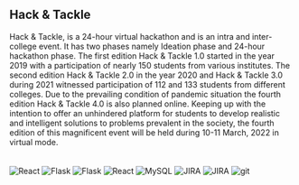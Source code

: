 ## Hack & Tackle

Hack & Tackle, is a 24-hour virtual hackathon and is an intra and inter-college event. It has two phases namely Ideation phase and 24-hour hackathon phase. The first edition Hack & Tackle 1.0 started in the year 2019 with a participation of nearly 150 students from various institutes. The second edition Hack & Tackle 2.0 in the year 2020 and Hack & Tackle 3.0 during 2021 witnessed participation of 112 and 133 students from different colleges.  Due to the prevailing condition of pandemic situation the fourth edition Hack & Tackle 4.0 is also planned online. Keeping up with the intention to offer an unhindered platform for students to develop realistic and intelligent solutions to problems prevalent in the society, the fourth edition of this magnificent event will be held during 10-11 March, 2022 in virtual mode.
<br>
<br>
<br>
![React](https://img.shields.io/badge/React-20232A?style=for-the-badge&logo=react&logoColor=61DAFB)
![Flask](https://img.shields.io/badge/HTML5-E34F26?style=for-the-badge&logo=html5&logoColor=white)
![Flask](https://img.shields.io/badge/CSS3-1572B6?style=for-the-badge&logo=css3&logoColor=white)
![React](	https://img.shields.io/badge/JavaScript-323330?style=for-the-badge&logo=javascript&logoColor=F7DF1E)
![MySQL](https://img.shields.io/badge/Bootstrap-563D7C?style=for-the-badge&logo=bootstrap&logoColor=white)
![JIRA](https://img.shields.io/badge/Visual_Studio_Code-0078D4?style=for-the-badge&logo=visual%20studio%20code&logoColor=white)
![JIRA](https://img.shields.io/badge/GitHub-100000?style=for-the-badge&logo=github&logoColor=white)
![git](https://img.shields.io/badge/GIT-E44C30?style=for-the-badge&logo=git&logoColor=white)

